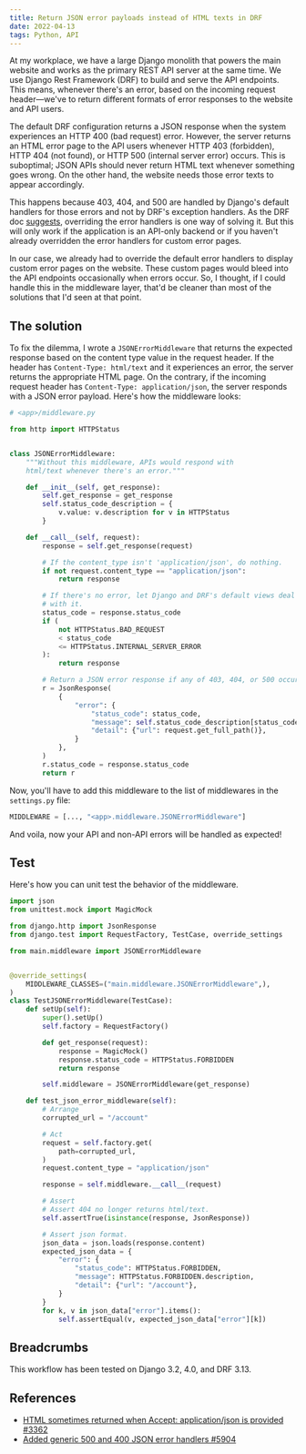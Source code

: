 ```yaml
---
title: Return JSON error payloads instead of HTML texts in DRF
date: 2022-04-13
tags: Python, API
---
```


At my workplace, we have a large Django monolith that powers the main website and works as the primary REST API server at the same time. We use Django Rest Framework (DRF) to build and serve the API endpoints. This means, whenever there's an error, based on the incoming request header—we've to return different formats of error responses to the website and API users.

The default DRF configuration returns a JSON response when the system experiences an HTTP 400 (bad request) error. However, the server returns an HTML error page to the API users whenever HTTP 403 (forbidden), HTTP 404 (not found), or HTTP 500 (internal server error) occurs. This is suboptimal; JSON APIs should never return HTML text whenever something goes wrong. On the other hand, the website needs those error texts to appear accordingly.

This happens because 403, 404, and 500 are handled by Django's default handlers for those errors and not by DRF's exception handlers. As the DRF doc [suggests](https://www.django-rest-framework.org/api-guide/exceptions/#generic-error-views), overriding the error handlers is one way of solving it. But this will only work if the application is an API-only backend or if you haven't already overridden the error handlers for custom error pages.

In our case, we already had to override the default error handlers to display custom error pages on the website. These custom pages would bleed into the API endpoints occasionally when errors occur. So, I thought, if I could handle this in the middleware layer, that'd be cleaner than most of the solutions that I'd seen at that point.

## The solution

To fix the dilemma, I wrote a `JSONErrorMiddleware` that returns the expected response based on the content type value in the request header. If the header has `Content-Type: html/text` and it experiences an error, the server returns the appropriate HTML page. On the contrary, if the incoming request header has `Content-Type: application/json`, the server responds with a JSON error payload. Here's how the middleware looks:

```python
# <app>/middleware.py

from http import HTTPStatus


class JSONErrorMiddleware:
    """Without this middleware, APIs would respond with
    html/text whenever there's an error."""

    def __init__(self, get_response):
        self.get_response = get_response
        self.status_code_description = {
            v.value: v.description for v in HTTPStatus
        }

    def __call__(self, request):
        response = self.get_response(request)

        # If the content_type isn't 'application/json', do nothing.
        if not request.content_type == "application/json":
            return response

        # If there's no error, let Django and DRF's default views deal
        # with it.
        status_code = response.status_code
        if (
            not HTTPStatus.BAD_REQUEST
            < status_code
            <= HTTPStatus.INTERNAL_SERVER_ERROR
        ):
            return response

        # Return a JSON error response if any of 403, 404, or 500 occurs.
        r = JsonResponse(
            {
                "error": {
                    "status_code": status_code,
                    "message": self.status_code_description[status_code],
                    "detail": {"url": request.get_full_path()},
                }
            },
        )
        r.status_code = response.status_code
        return r
```

Now, you'll have to add this middleware to the list of middlewares in the `settings.py` file:

```python
MIDDLEWARE = [..., "<app>.middleware.JSONErrorMiddleware"]
```

And voila, now your API and non-API errors will be handled as expected!

## Test

Here's how you can unit test the behavior of the middleware.

```python
import json
from unittest.mock import MagicMock

from django.http import JsonResponse
from django.test import RequestFactory, TestCase, override_settings

from main.middleware import JSONErrorMiddleware


@override_settings(
    MIDDLEWARE_CLASSES=("main.middleware.JSONErrorMiddleware",),
)
class TestJSONErrorMiddleware(TestCase):
    def setUp(self):
        super().setUp()
        self.factory = RequestFactory()

        def get_response(request):
            response = MagicMock()
            response.status_code = HTTPStatus.FORBIDDEN
            return response

        self.middleware = JSONErrorMiddleware(get_response)

    def test_json_error_middleware(self):
        # Arrange
        corrupted_url = "/account"

        # Act
        request = self.factory.get(
            path=corrupted_url,
        )
        request.content_type = "application/json"

        response = self.middleware.__call__(request)

        # Assert
        # Assert 404 no longer returns html/text.
        self.assertTrue(isinstance(response, JsonResponse))

        # Assert json format.
        json_data = json.loads(response.content)
        expected_json_data = {
            "error": {
                "status_code": HTTPStatus.FORBIDDEN,
                "message": HTTPStatus.FORBIDDEN.description,
                "detail": {"url": "/account"},
            }
        }
        for k, v in json_data["error"].items():
            self.assertEqual(v, expected_json_data["error"][k])
```

## Breadcrumbs

This workflow has been tested on Django 3.2, 4.0, and DRF 3.13.

## References

* [HTML sometimes returned when Accept: application/json is provided #3362](https://github.com/encode/django-rest-framework/issues/3362)
* [Added generic 500 and 400 JSON error handlers #5904](https://github.com/encode/django-rest-framework/pull/5904)
